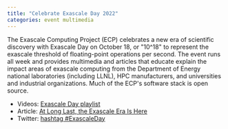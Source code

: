 ```yaml
---
title: "Celebrate Exascale Day 2022"
categories: event multimedia
---
```


The Exascale Computing Project (ECP) celebrates a new era of scientific discovery with Exascale Day on October 18, or "10^18" to represent the exascale threshold of floating-point operations per second. The event runs all week and provides multimedia and articles that educate explain the impact areas of exascale computing from the Department of Energy national laboratories (including LLNL), HPC manufacturers, and universities and industrial organizations. Much of the ECP's software stack is open source.

- Videos: [Exascale Day playlist](https://www.youtube.com/playlist?list=PLF590mYJUDzL6ZiXrtXvtdCskqzOtZSLY)
- Article: [At Long Last, the Exascale Era Is Here](https://www.exascaleproject.org/exascale-day-article-at-long-last-the-exascale-era-is-here/)
- Twitter: [hashtag #ExascaleDay](https://twitter.com/hashtag/ExascaleDay?src=hashtag_click)
